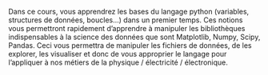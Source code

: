 Dans ce cours, vous apprendrez les bases du langage python (variables, structures de données, boucles…) dans un premier temps. Ces notions vous permettront rapidement d’apprendre à manipuler les bibliothèques indispensables à la science des données que sont Matplotlib, Numpy, Scipy, Pandas. 
Ceci vous permettra de manipuler les fichiers de données, de les explorer, les visualiser et donc de vous approprier le langage pour l’appliquer à nos métiers de la physique / électricité / électronique.
